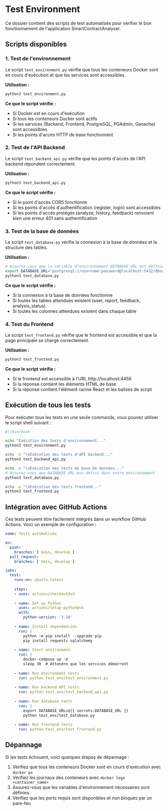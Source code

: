 # Test Environment

Ce dossier contient des scripts de test automatisés pour vérifier le bon fonctionnement de l'application SmartContractAnalyser.

## Scripts disponibles

### 1. Test de l'environnement

Le script `test_environment.py` vérifie que tous les conteneurs Docker sont en cours d'exécution et que les services sont accessibles.

**Utilisation :**
```bash
python3 test_environment.py
```

**Ce que le script vérifie :**
- Si Docker est en cours d'exécution
- Si tous les conteneurs Docker sont actifs
- Si les services (Backend, Frontend, PostgreSQL, PGAdmin, Ganache) sont accessibles
- Si les points d'accès HTTP de base fonctionnent

### 2. Test de l'API Backend

Le script `test_backend_api.py` vérifie que les points d'accès de l'API backend répondent correctement.

**Utilisation :**
```bash
python3 test_backend_api.py
```

**Ce que le script vérifie :**
- Si le point d'accès CORS fonctionne
- Si les points d'accès d'authentification (register, login) sont accessibles
- Si les points d'accès protégés (analyze, history, feedback) renvoient bien une erreur 401 sans authentification

### 3. Test de la base de données

Le script `test_database.py` vérifie la connexion à la base de données et la structure des tables.

**Utilisation :**
```bash
# Assurez-vous que la variable d'environnement DATABASE_URL est définie
export DATABASE_URL="postgresql://username:password@localhost:5432/dbname"
python3 test_database.py
```

**Ce que le script vérifie :**
- Si la connexion à la base de données fonctionne
- Si toutes les tables attendues existent (user, report, feedback, analysis_status)
- Si toutes les colonnes attendues existent dans chaque table

### 4. Test du Frontend

Le script `test_frontend.py` vérifie que le frontend est accessible et que la page principale se charge correctement.

**Utilisation :**
```bash
python3 test_frontend.py
```

**Ce que le script vérifie :**
- Si le frontend est accessible à l'URL http://localhost:4456
- Si la réponse contient les éléments HTML de base
- Si la réponse contient l'élément racine React et les balises de script

## Exécution de tous les tests

Pour exécuter tous les tests en une seule commande, vous pouvez utiliser le script shell suivant :

```bash
#!/bin/bash

echo "Exécution des tests d'environnement..."
python3 test_environment.py

echo -e "\nExécution des tests d'API backend..."
python3 test_backend_api.py

echo -e "\nExécution des tests de base de données..."
# Assurez-vous que DATABASE_URL est défini dans votre environnement
python3 test_database.py

echo -e "\nExécution des tests frontend..."
python3 test_frontend.py
```

## Intégration avec GitHub Actions

Ces tests peuvent être facilement intégrés dans un workflow GitHub Actions. Voici un exemple de configuration :

```yaml
name: Tests automatisés

on:
  push:
    branches: [ main, develop ]
  pull_request:
    branches: [ main, develop ]

jobs:
  test:
    runs-on: ubuntu-latest
    
    steps:
    - uses: actions/checkout@v3
    
    - name: Set up Python
      uses: actions/setup-python@v4
      with:
        python-version: '3.10'
    
    - name: Install dependencies
      run: |
        python -m pip install --upgrade pip
        pip install requests sqlalchemy
    
    - name: Start environment
      run: |
        docker-compose up -d
        sleep 30  # Attendre que les services démarrent
    
    - name: Run environment tests
      run: python test_env/test_environment.py
    
    - name: Run backend API tests
      run: python test_env/test_backend_api.py
    
    - name: Run database tests
      run: |
        export DATABASE_URL=${{ secrets.DATABASE_URL }}
        python test_env/test_database.py
    
    - name: Run frontend tests
      run: python test_env/test_frontend.py
```

## Dépannage

Si les tests échouent, voici quelques étapes de dépannage :

1. Vérifiez que tous les conteneurs Docker sont en cours d'exécution avec `docker ps`
2. Vérifiez les journaux des conteneurs avec `docker logs <container_name>`
3. Assurez-vous que les variables d'environnement nécessaires sont définies
4. Vérifiez que les ports requis sont disponibles et non bloqués par un pare-feu